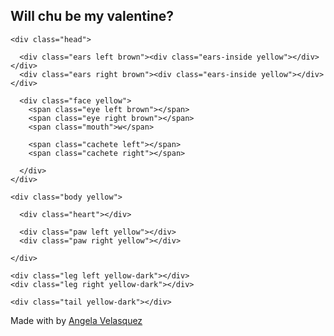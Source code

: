 <link rel="stylesheet" href="Stijl.css">
<div class="wrapper">
  
  <h2>Will chu be my valentine?</h2>
  
  <div class="pikachu">
    
    <div class="head">
   
      <div class="ears left brown"><div class="ears-inside yellow"></div></div>
      <div class="ears right brown"><div class="ears-inside yellow"></div></div>
      
      <div class="face yellow">
        <span class="eye left brown"></span>
        <span class="eye right brown"></span>
        <span class="mouth">w</span>
        
        <span class="cachete left"></span>
        <span class="cachete right"></span>
        
      </div>
    </div>
    
    <div class="body yellow">
      
      <div class="heart"></div>
   
      <div class="paw left yellow"></div>
      <div class="paw right yellow"></div>
      
    </div>
    
    <div class="leg left yellow-dark"></div>
    <div class="leg right yellow-dark"></div>
    
    <div class="tail yellow-dark"></div>
    
  </div>
  
</div>

<div class="signature">
	<p>Made with <i class="much-heart"></i> by <a href="http://codepen.io/AngelaVelasquez">Angela Velasquez</a></p>
</div>
